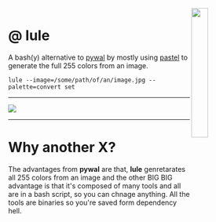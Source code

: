 

<img align="right" width="26%" src="https://i.imgur.com/1QLEFnH.png">

@ lule
===

A bash(y) alternative to [pywal](https://github.com/dylanaraps/pywal) by mostly using [pastel](https://github.com/sharkdp/pastel) to generate the full 255 colors from an image. 

```
lule --image=/some/path/of/an/image.jpg --palette=convert set
```
<hr>

![](/resources/a_gif.gif)

<hr>

# Why another X?

The advantages from __pywal__ are that, __lule__ genretarates all 255 colors from an image and the other BIG BIG advantage is that it's composed of many tools and all are in a bash script, so you can chnage anything. All the tools are binaries so you're saved form dependency hell.

